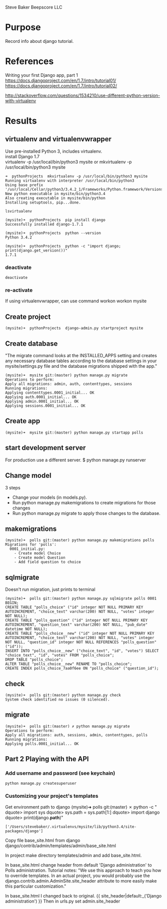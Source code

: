 Steve Baker Beepscore LLC

# Purpose
Record info about django tutorial.

# References

Writing your first Django app, part 1  
https://docs.djangoproject.com/en/1.7/intro/tutorial01/
https://docs.djangoproject.com/en/1.7/intro/tutorial02/

http://stackoverflow.com/questions/1534210/use-different-python-version-with-virtualenv

# Results

## virtualenv and virtualenvwrapper
Use pre-installed Python 3, includes virtualenv.  
install Django 1.7  
virtualenv -p /usr/local/bin/python3 mysite
or
mkvirtualenv -p /usr/local/bin/python3 mysite

    ➜  pythonProjects  mkvirtualenv -p /usr/local/bin/python3 mysite
    Running virtualenv with interpreter /usr/local/bin/python3
    Using base prefix '/usr/local/Cellar/python3/3.4.2_1/Frameworks/Python.framework/Versions/3.4'
    New python executable in mysite/bin/python3.4
    Also creating executable in mysite/bin/python
    Installing setuptools, pip...done.

    lsvirtualenv

    (mysite)➜  pythonProjects  pip install django
    Successfully installed django-1.7.1

    (mysite)➜  pythonProjects  python --version
    Python 3.4.2

    (mysite)➜  pythonProjects  python -c "import django; print(django.get_version())"
    1.7.1

### deactivate
    deactivate

### re-activate
If using virtualenvwrapper, can use command workon
    workon mysite

## Create project
    (mysite)➜  pythonProjects  django-admin.py startproject mysite

## Create database
"The migrate command looks at the INSTALLED_APPS setting and
creates any necessary database tables according to
the database settings in your mysite/settings.py file and
the database migrations shipped with the app."

    (mysite)➜  mysite git:(master) python manage.py migrate
    Operations to perform:
    Apply all migrations: admin, auth, contenttypes, sessions
    Running migrations:
    Applying contenttypes.0001_initial... OK
    Applying auth.0001_initial... OK
    Applying admin.0001_initial... OK
    Applying sessions.0001_initial... OK

## Create app
    (mysite)➜  mysite git:(master) python manage.py startapp polls

## start development server
For production use a different server.
    $ python manage.py runserver

## Change model
3 steps
- Change your models (in models.py).
- Run python manage.py makemigrations to create migrations for those changes
- Run python manage.py migrate to apply those changes to the database.

## makemigrations
    (mysite)➜  polls git:(master) python manage.py makemigrations polls
    Migrations for 'polls':
      0001_initial.py:
        - Create model Choice
        - Create model Question
        - Add field question to choice

## sqlmigrate
Doesn't run migration, just prints to terminal

    (mysite)➜  polls git:(master) python manage.py sqlmigrate polls 0001
    BEGIN;
    CREATE TABLE "polls_choice" ("id" integer NOT NULL PRIMARY KEY AUTOINCREMENT, "choice_text" varchar(200) NOT NULL, "votes" integer NOT NULL);
    CREATE TABLE "polls_question" ("id" integer NOT NULL PRIMARY KEY AUTOINCREMENT, "question_text" varchar(200) NOT NULL, "pub_date" datetime NOT NULL);
    CREATE TABLE "polls_choice__new" ("id" integer NOT NULL PRIMARY KEY AUTOINCREMENT, "choice_text" varchar(200) NOT NULL, "votes" integer NOT NULL, "question_id" integer NOT NULL REFERENCES "polls_question" ("id"));
    INSERT INTO "polls_choice__new" ("choice_text", "id", "votes") SELECT "choice_text", "id", "votes" FROM "polls_choice";
    DROP TABLE "polls_choice";
    ALTER TABLE "polls_choice__new" RENAME TO "polls_choice";
    CREATE INDEX polls_choice_7aa0f6ee ON "polls_choice" ("question_id");

## check
    (mysite)➜  polls git:(master) python manage.py check
    System check identified no issues (0 silenced).

## migrate
    (mysite)➜  polls git:(master) ✗ python manage.py migrate
    Operations to perform:
    Apply all migrations: auth, sessions, admin, contenttypes, polls
    Running migrations:
    Applying polls.0001_initial... OK

## Part 2 Playing with the API

### Add username and password (see keychain)
    python manage.py createsuperuser

### Customizing your project's templates

Get environment path to django
    (mysite)➜  polls git:(master) ✗ python -c "
    dquote> import sys
    dquote> sys.path = sys.path[1:]
    dquote> import django
    dquote> print(django.__path__)"

    ['/Users/stevebaker/.virtualenvs/mysite/lib/python3.4/site-packages/django']

Copy file base_site.html from django
django/contrib/admin/templates/admin/base_site.html

In project make directory templates/admin and add base_site.html.

In base_site.html change header from default 'Django administration' to Polls administration.
Tutorial notes:
"We use this approach to teach you how to override templates.
In an actual project, you would probably use the django.contrib.admin.AdminSite.site_header attribute
to more easily make this particular customization."

In base_site.html I changed back to original.
{{ site_header|default:_('Django administration') }}
Then in urls.py set admin.site_header


